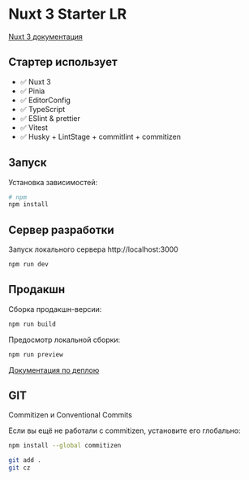 # Nuxt 3 Starter LR
[Nuxt 3 документация](https://v3.nuxtjs.org)

## Стартер использует
- :white_check_mark: Nuxt 3
- :white_check_mark: Pinia
- :white_check_mark: EditorConfig
- :white_check_mark: TypeScript
- :white_check_mark: ESlint & prettier
- :white_check_mark: Vitest
- :white_check_mark: Husky + LintStage + commitlint + commitizen

## Запуск
Установка зависимостей:

```bash
# npm
npm install
```

## Сервер разработки
Запуск локального сервера http://localhost:3000

```bash
npm run dev
```

## Продакшн
Сборка продакшн-версии:

```bash
npm run build
```

Предосмотр локальной сборки:

```bash
npm run preview
```

[Документация по деплою](https://v3.nuxtjs.org/guide/deploy/presets)

## GIT
Commitizen и Conventional Commits

Если вы ещё не работали с commitizen, установите его глобально:
```bash
npm install --global commitizen
```

```bash
git add .
git cz
```

